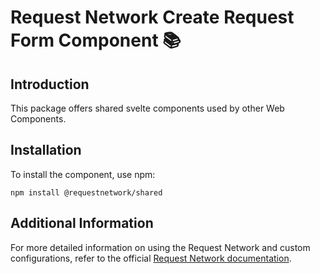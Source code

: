 # Request Network Create Request Form Component 📚

## Introduction

This package offers shared svelte components used by other Web Components.

## Installation

To install the component, use npm:

```console
npm install @requestnetwork/shared
```

## Additional Information

For more detailed information on using the Request Network and custom configurations, refer to the official [Request Network documentation](https://docs.request.network/).
